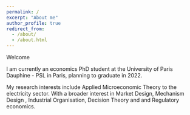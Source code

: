 ```yaml
---
permalink: /
excerpt: "About me"
author_profile: true
redirect_from: 
  - /about/
  - /about.html
---
```


Welcome

I am currently an economics PhD student at the University of Paris Dauphine - PSL in Paris, planning to graduate in 2022. 


My research interests include Applied Microeconomic Theory to the electricity sector. With a broader interest in Market Design, Mechanism Design , Industrial Organisation, Decision Theory and and Regulatory economics.
